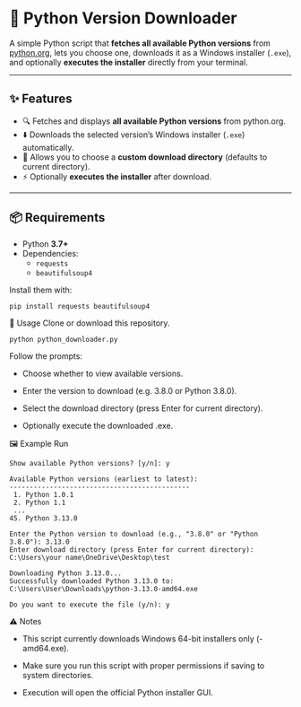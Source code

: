 # 🐍 Python Version Downloader

A simple Python script that **fetches all available Python versions** from [python.org](https://www.python.org/doc/versions/), lets you choose one, downloads it as a Windows installer (`.exe`), and optionally **executes the installer** directly from your terminal.

---

## ✨ Features
- 🔍 Fetches and displays **all available Python versions** from python.org.  
- ⬇️ Downloads the selected version’s Windows installer (`.exe`) automatically.  
- 📂 Allows you to choose a **custom download directory** (defaults to current directory).  
- ⚡ Optionally **executes the installer** after download.  

---

## 📦 Requirements
- Python **3.7+**
- Dependencies:
  - `requests`
  - `beautifulsoup4`

Install them with:
```bash
pip install requests beautifulsoup4
```
🚀 Usage
Clone or download this repository.
```
python python_downloader.py
```
Follow the prompts:

- Choose whether to view available versions.

- Enter the version to download (e.g. 3.8.0 or Python 3.8.0).

- Select the download directory (press Enter for current directory).

- Optionally execute the downloaded .exe.

🖼 Example Run
```
Show available Python versions? [y/n]: y

Available Python versions (earliest to latest):
---------------------------------------------
 1. Python 1.0.1
 2. Python 1.1
 ...
45. Python 3.13.0

Enter the Python version to download (e.g., "3.8.0" or "Python 3.8.0"): 3.13.0
Enter download directory (press Enter for current directory): C:\Users\your name\OneDrive\Desktop\test 

Downloading Python 3.13.0...
Successfully downloaded Python 3.13.0 to: C:\Users\User\Downloads\python-3.13.0-amd64.exe

Do you want to execute the file (y/n): y
```
⚠️ Notes

- This script currently downloads Windows 64-bit installers only (-amd64.exe).

- Make sure you run this script with proper permissions if saving to system directories.

- Execution will open the official Python installer GUI.

